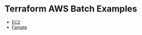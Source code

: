 # Terraform AWS Batch Examples

- [EC2](https://github.com/terraform-aws-modules/terraform-aws-batch/tree/main/examples/ec2)
- [Fargate](https://github.com/terraform-aws-modules/terraform-aws-batch/tree/main/examples/fargate)
